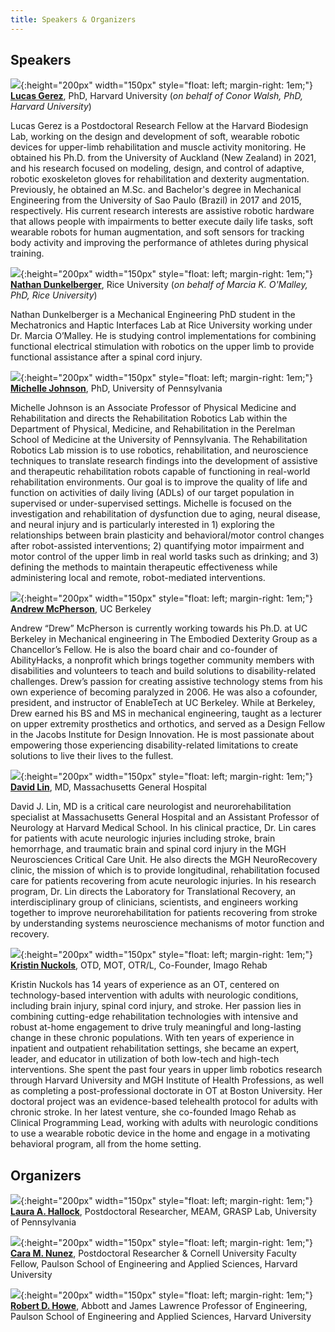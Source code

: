 ```yaml
---
title: Speakers & Organizers
---
```


## Speakers

![](/assets/images/lgerez.png){:height="200px" width="150px" style="float: left; margin-right: 1em;"}
**[Lucas Gerez](https://scholar.harvard.edu/lucasfgerez)**, PhD, Harvard University (*on behalf of Conor Walsh, PhD, Harvard University*)

Lucas Gerez is a Postdoctoral Research Fellow at the Harvard Biodesign Lab, working on the design and development of soft, wearable robotic devices for upper-limb rehabilitation and muscle activity monitoring. He obtained his Ph.D. from the University of Auckland (New Zealand) in 2021, and his research focused on modeling, design, and control of adaptive, robotic exoskeleton gloves for rehabilitation and dexterity augmentation. Previously, he obtained an M.Sc. and Bachelor's degree in Mechanical Engineering from the University of Sao Paulo (Brazil) in 2017 and 2015, respectively. His current research interests are assistive robotic hardware that allows people with impairments to better execute daily life tasks, soft wearable robots for human augmentation, and soft sensors for tracking body activity and improving the performance of athletes during physical training.


![](/assets/images/ndunkelberger.jpg){:height="200px" width="150px" style="float: left; margin-right: 1em;"}
**[Nathan Dunkelberger](http://nathandunkelberger.com/)**, Rice University (*on behalf of Marcia K. O'Malley, PhD, Rice University*)

Nathan Dunkelberger is a Mechanical Engineering PhD student in the Mechatronics and Haptic Interfaces Lab at Rice University working under Dr. Marcia O’Malley. He is studying control implementations for combining functional electrical stimulation with robotics on the upper limb to provide functional assistance after a spinal cord injury.

![](/assets/images/mjohnson.jpg){:height="200px" width="150px" style="float: left; margin-right: 1em;"}
**[Michelle Johnson](https://www.med.upenn.edu/apps/faculty/index.php/g275/p6611681)**, PhD, University of Pennsylvania

Michelle Johnson is an Associate Professor of Physical Medicine and Rehabilitation and directs the Rehabilitation Robotics Lab within the Department of Physical, Medicine, and Rehabilitation in the Perelman School of Medicine at the University of Pennsylvania. The Rehabilitation Robotics Lab mission is to use robotics, rehabilitation, and neuroscience techniques to translate research findings into the development of assistive and therapeutic rehabilitation robots capable of functioning in real-world rehabilitation environments. Our goal is to improve the quality of life and function on activities of daily living (ADLs) of our target population in supervised or under-supervised settings. Michelle is focused on the investigation and rehabilitation of dysfunction due to aging, neural disease, and neural injury and is particularly interested in 1) exploring the relationships between brain plasticity and behavioral/motor control changes after robot-assisted interventions; 2) quantifying motor impairment and motor control of the upper limb in real world tasks such as drinking; and 3) defining the methods to maintain therapeutic effectiveness while administering local and remote, robot-mediated interventions.


![](/assets/images/dmcpherson.jpg){:height="200px" width="150px" style="float: left; margin-right: 1em;"}
**[Andrew McPherson](https://www.andrew-mcpherson.com/)**, UC Berkeley

Andrew “Drew” McPherson is currently working towards his Ph.D. at UC Berkeley in Mechanical engineering in The Embodied Dexterity Group as a Chancellor’s Fellow. He is also the board chair and co-founder of AbilityHacks, a nonprofit which brings together community members with disabilities and volunteers to teach and build solutions to disability-related challenges. Drew’s passion for creating assistive technology stems from his own experience of becoming paralyzed in 2006. He was also a cofounder, president, and instructor of EnableTech at UC Berkeley. While at Berkeley, Drew earned his BS and MS in mechanical engineering, taught as a lecturer on upper extremity prosthetics and orthotics, and served as a Design Fellow in the Jacobs Institute for Design Innovation. He is most passionate about empowering those experiencing disability-related limitations to create solutions to live their lives to the fullest.


![](/assets/images/dlin.jpg){:height="200px" width="150px" style="float: left; margin-right: 1em;"}
**[David Lin](https://www.massgeneral.org/doctors/20937/david-lin)**, MD, Massachusetts General Hospital

David J. Lin, MD is a critical care neurologist and neurorehabilitation specialist at Massachusetts General Hospital and an Assistant Professor of Neurology at Harvard Medical School. In his clinical practice, Dr. Lin cares for patients with acute neurologic injuries including stroke, brain hemorrhage, and traumatic brain and spinal cord injury in the MGH Neurosciences Critical Care Unit. He also directs the MGH NeuroRecovery clinic, the mission of which is to provide longitudinal, rehabilitation focused care for patients recovering from acute neurologic injuries. In his research program, Dr. Lin directs the Laboratory for Translational Recovery, an interdisciplinary group of clinicians, scientists, and engineers working together to improve neurorehabilitation for patients recovering from stroke by understanding systems neuroscience mechanisms of motor function and recovery.


![](/assets/images/knuckols.jpg){:height="200px" width="150px" style="float: left; margin-right: 1em;"}
**[Kristin Nuckols](https://www.linkedin.com/in/kristin-nuckols-931634119/)**, OTD, MOT, OTR/L, Co-Founder, Imago Rehab

Kristin Nuckols has 14 years of experience as an OT, centered on technology-based intervention with adults with neurologic conditions, including brain injury, spinal cord injury, and stroke. Her passion lies in combining cutting-edge rehabilitation technologies with intensive and robust at-home engagement to drive truly meaningful and long-lasting change in these chronic populations. With ten years of experience in inpatient and outpatient rehabilitation settings, she became an expert, leader, and educator in utilization of both low-tech and high-tech interventions. She spent the past four years in upper limb robotics research through Harvard University and MGH Institute of Health Professions, as well as completing a post-professional doctorate in OT at Boston University. Her doctoral project was an evidence-based telehealth protocol for adults with chronic stroke. In her latest venture, she co-founded Imago Rehab as Clinical Programming Lead, working with adults with neurologic conditions to use a wearable robotic device in the home and engage in a motivating behavioral program, all from the home setting.


## Organizers

![](/assets/images/lhallock.jpeg){:height="200px" width="150px" style="float: left; margin-right: 1em;"}
**[Laura A. Hallock](https://laurahallock.org/)**, Postdoctoral Researcher, MEAM, GRASP Lab, University of Pennsylvania


![](/assets/images/cnunez.jpg){:height="200px" width="150px" style="float: left; margin-right: 1em;"}
**[Cara M. Nunez](https://www.linkedin.com/in/caramnunez/)**, Postdoctoral Researcher & Cornell University Faculty Fellow, Paulson School of Engineering and Applied Sciences, Harvard University

 
![](/assets/images/rhowe.jpg){:height="200px" width="150px" style="float: left; margin-right: 1em;"}
**[Robert D. Howe](https://biorobotics.harvard.edu/)**, Abbott and James Lawrence Professor of Engineering, Paulson School of Engineering and Applied Sciences, Harvard University
